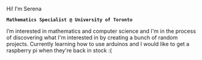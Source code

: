 Hi! I’m Serena

**`Mathematics Specialist @ University of Toronto`**

I’m interested in mathematics and computer science and I'm in the process of discovering what I'm interested in by creating a bunch of random projects.
Currently learning how to use arduinos and I would like to get a raspberry pi when they're back in stock :(
